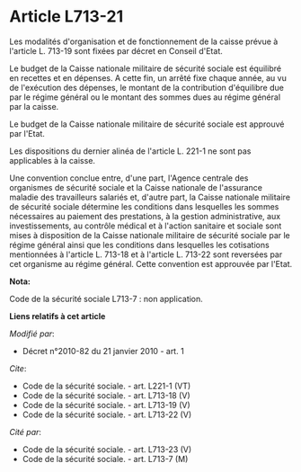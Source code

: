 # Article L713-21

Les modalités d'organisation et de fonctionnement de la caisse prévue à l'article L. 713-19 sont fixées par décret en Conseil
d'Etat. 

Le budget de la Caisse nationale militaire de sécurité sociale est équilibré en recettes et en dépenses. A cette fin, un
arrêté fixe chaque année, au vu de l'exécution des dépenses, le montant de la contribution d'équilibre due par le régime
général ou le montant des sommes dues au régime général par la caisse. 

Le budget de la Caisse nationale militaire de sécurité sociale est approuvé par l'Etat. 

Les dispositions du dernier alinéa de l'article L. 221-1 ne sont pas applicables à la caisse. 

Une convention conclue entre, d'une part, l'Agence centrale des organismes de sécurité sociale et la Caisse nationale de
l'assurance maladie des travailleurs salariés et, d'autre part, la Caisse nationale militaire de sécurité sociale détermine
les conditions dans lesquelles les sommes nécessaires au paiement des prestations, à la gestion administrative, aux
investissements, au contrôle médical et à l'action sanitaire et sociale sont mises à disposition de la Caisse nationale
militaire de sécurité sociale par le régime général ainsi que les conditions dans lesquelles les cotisations mentionnées à
l'article L. 713-18 et à l'article L. 713-22 sont reversées par cet organisme au régime général. Cette convention est
approuvée par l'Etat.

**Nota:**

Code de la sécurité sociale L713-7 : non application.

**Liens relatifs à cet article**

_Modifié par_:

  - Décret n°2010-82 du 21 janvier 2010 - art. 1

_Cite_:

  - Code de la sécurité sociale. - art. L221-1 (VT)
  - Code de la sécurité sociale. - art. L713-18 (V)
  - Code de la sécurité sociale. - art. L713-19 (V)
  - Code de la sécurité sociale. - art. L713-22 (V)

_Cité par_:

  - Code de la sécurité sociale. - art. L713-23 (V)
  - Code de la sécurité sociale. - art. L713-7 (M)
